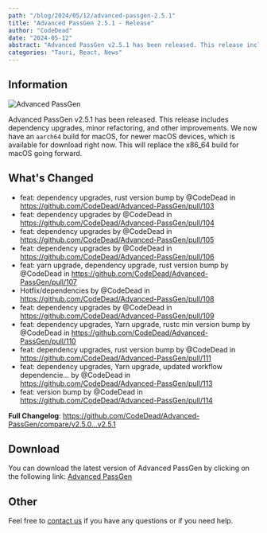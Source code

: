 ```yaml
---
path: "/blog/2024/05/12/advanced-passgen-2.5.1"
title: "Advanced PassGen 2.5.1 - Release"
author: "CodeDead"
date: "2024-05-12"
abstract: "Advanced PassGen v2.5.1 has been released. This release includes dependency upgrades..."
categories: "Tauri, React, News"
---
```

## Information

![Advanced PassGen](https://i.imgur.com/WcaJL2t.png)

Advanced PassGen v2.5.1 has been released. This release includes dependency upgrades, minor refactoring, and other improvements. 
We now have an `aarch64` build for macOS, for newer macOS devices, which is available for download right now. This will replace the x86_64 build for macOS going forward.

## What's Changed

* feat: dependency upgrades, rust version bump by @CodeDead in https://github.com/CodeDead/Advanced-PassGen/pull/103
* feat: dependency upgrades by @CodeDead in https://github.com/CodeDead/Advanced-PassGen/pull/104
* feat: dependency upgrades by @CodeDead in https://github.com/CodeDead/Advanced-PassGen/pull/105
* feat: dependency upgrades by @CodeDead in https://github.com/CodeDead/Advanced-PassGen/pull/106
* feat: yarn upgrade, dependency upgrade, rust version bump by @CodeDead in https://github.com/CodeDead/Advanced-PassGen/pull/107
* Hotfix/dependencies by @CodeDead in https://github.com/CodeDead/Advanced-PassGen/pull/108
* feat: dependency upgrades by @CodeDead in https://github.com/CodeDead/Advanced-PassGen/pull/109
* feat: dependency upgrades, Yarn upgrade, rustc min version bump by @CodeDead in https://github.com/CodeDead/Advanced-PassGen/pull/110
* feat: dependency upgrades, rust version bump by @CodeDead in https://github.com/CodeDead/Advanced-PassGen/pull/111
* feat: dependency upgrades, Yarn upgrade, updated workflow dependencie… by @CodeDead in https://github.com/CodeDead/Advanced-PassGen/pull/113
* feat: version bump by @CodeDead in https://github.com/CodeDead/Advanced-PassGen/pull/114


**Full Changelog**: https://github.com/CodeDead/Advanced-PassGen/compare/v2.5.0...v2.5.1

## Download

You can download the latest version of Advanced PassGen by clicking on the following link:
[Advanced PassGen](https://codedead.com/software/advanced-passgen)

## Other

Feel free to [contact us](/contact) if you have any questions or if you need help.
